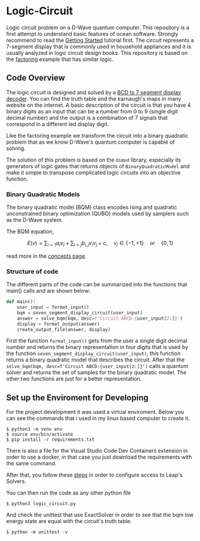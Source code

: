 # Logic-Circuit

Logic circuit problem on a D-Wave quantum computer. This 
repository is a first attempt to understand basic 
features of ocean software. Strongly recommend to read
the [Getting Started][def0] tutorial first. The circuit 
represents a 7-segment display that is commonly used in
household appliances and it is usually analyzed in 
logic circuit design books. This repository is based on
the [factoring][def1] example that has similar logic.

## Code Overview

The logic circuit is designed and solved by a 
[BCD to 7 segment display decoder][def3]. You can find the 
truth table and the karnaugh's maps in many website on
the internet. A basic description of the circuit is that you have 
4 binary digits as an input that can be a number from 0 to 9 
(single digit decimal number) and the output is a combination of
7 signals that correspond in a different led display digit.

Like the factoring example we transform the circuit into a
binary quadratic problem that as we know D-Wave's 
quantum computer is capable of solving.

The solution of this problem is based on the `dimod` library, especially 
its generators of logic gates that returns objects of `BinaryQuadraticModel`
and make it simple to transpose complicated logic circuits into an objective function.

### Binary Quadratic Models

The binary quadratic model (BQM) class encodes Ising and quadratic unconstrained binary optimization (QUBO) models used by samplers such as the D-Wave system.

The BQM equation,

$$
E(v) = \sum_{i=1} a_iv_i + \sum_{i<j} b_{i,j}v_iv_j + c, \quad v_i \in 
\{-1, +1\} \quad \text{or} \quad \{0, 1\}   
$$

read more in the [concepts page][def4].

### Structure of code

The different parts of the code can be summarized into the functions
that main() calls and are shown below:

```python
def main():
    user_input = format_input()
    bqm = seven_segment_display_circuit(user_input)
    answer = solve_bqm(bqm, desc=f'Circuit ABCD:{user_input[2:]}')
    display = format_output(answer)
    create_output_file(answer, display)
```

First the function `format_input()` gets from the user a single digit decimal
number and returns the binary  representation in four digits that is used
by the function `seven_segment_display_circuit(user_input)`, this function
returns a binary quadratic model that describes the circuit. After that the 
`solve_bqm(bqm, desc=f'Circuit ABCD:{user_input[2:]}')` calls a quantum solver
and returns the set of samples for the binary quadratic model. The other two functions are just for a better representation. 

## Set up the Enviroment for Developing

For the project development it was used a virtual enviroment.
Below you can see the commands that i used in my linux based
computer to create it.

```
$ python3 -m venv env
$ source env/bin/activate
$ pip install -r requirements.txt
```

There is also a file for the Visual Studio Code Dev Containers extension
in order to use a docker, in that case you just download the requirements
with the same command.

After that, you follow these [steps][def2] in order to configure
access to Leap's Solvers.

You can then run the code as any other python file 

```
$ python3 logic_circuit.py
```

And check the unittest that use ExactSolver in order to see that the
bqm low energy state are equal with the circuit's truth table.

```
$ python -m unittest -v
```

[def0]: https://docs.ocean.dwavesys.com/en/stable/overview/install.html
[def1]: https://github.com/dwave-examples/factoring
[def2]: https://docs.dwavesys.com/docs/latest/doc_leap_dev_env.html#authorizing-access-to-leap
[def3]: https://www.electronicshub.org/bcd-7-segment-led-display-decoder-circuit/
[def4]: https://docs.ocean.dwavesys.com/en/stable/concepts/bqm.html